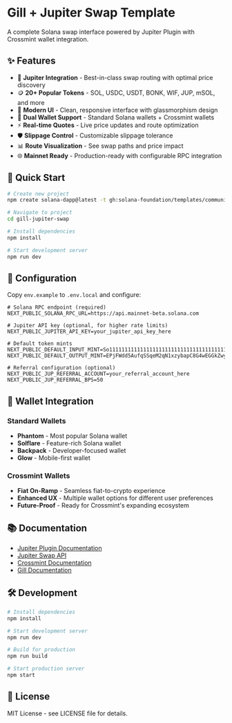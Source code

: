# Gill + Jupiter Swap Template

A complete Solana swap interface powered by Jupiter Plugin with Crossmint wallet integration.

## ✨ Features

- 🔄 **Jupiter Integration** - Best-in-class swap routing with optimal price discovery
- 🪙 **20+ Popular Tokens** - SOL, USDC, USDT, BONK, WIF, JUP, mSOL, and more
- 🎨 **Modern UI** - Clean, responsive interface with glassmorphism design
- 🔐 **Dual Wallet Support** - Standard Solana wallets + Crossmint wallets
- ⚡ **Real-time Quotes** - Live price updates and route optimization
- 🛡️ **Slippage Control** - Customizable slippage tolerance
- 📊 **Route Visualization** - See swap paths and price impact
- 🌐 **Mainnet Ready** - Production-ready with configurable RPC integration

## 🚀 Quick Start

```bash
# Create new project
npm create solana-dapp@latest -t gh:solana-foundation/templates/community/gill-jupiter-swap

# Navigate to project
cd gill-jupiter-swap

# Install dependencies
npm install

# Start development server
npm run dev
```

## 🔧 Configuration

Copy `env.example` to `.env.local` and configure:

```env
# Solana RPC endpoint (required)
NEXT_PUBLIC_SOLANA_RPC_URL=https://api.mainnet-beta.solana.com

# Jupiter API key (optional, for higher rate limits)
NEXT_PUBLIC_JUPITER_API_KEY=your_jupiter_api_key_here

# Default token mints
NEXT_PUBLIC_DEFAULT_INPUT_MINT=So11111111111111111111111111111111111111112
NEXT_PUBLIC_DEFAULT_OUTPUT_MINT=EPjFWdd5AufqSSqeM2qN1xzybapC8G4wEGGkZwyTDt1v

# Referral configuration (optional)
NEXT_PUBLIC_JUP_REFERRAL_ACCOUNT=your_referral_account_here
NEXT_PUBLIC_JUP_REFERRAL_BPS=50
```

## 🔗 Wallet Integration

### Standard Wallets
- **Phantom** - Most popular Solana wallet
- **Solflare** - Feature-rich Solana wallet
- **Backpack** - Developer-focused wallet
- **Glow** - Mobile-first wallet

### Crossmint Wallets
- **Fiat On-Ramp** - Seamless fiat-to-crypto experience
- **Enhanced UX** - Multiple wallet options for different user preferences
- **Future-Proof** - Ready for Crossmint's expanding ecosystem

## 📚 Documentation

- [Jupiter Plugin Documentation](https://docs.jupiter.ag/)
- [Jupiter Swap API](https://docs.jup.ag/)
- [Crossmint Documentation](https://docs.crossmint.com/)
- [Gill Documentation](https://github.com/solana-developers/solana-rpc-get-started)

## 🛠️ Development

```bash
# Install dependencies
npm install

# Start development server
npm run dev

# Build for production
npm run build

# Start production server
npm start
```

## 📄 License

MIT License - see LICENSE file for details.
